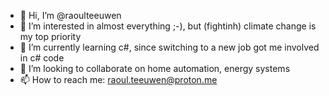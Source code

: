 - 👋 Hi, I’m @raoulteeuwen
- 👀 I’m interested in almost everything ;-), but (fightinh) climate change is my top priority
- 🌱 I’m currently learning c#, since switching to a new job got me involved in c# code
- 💞️ I’m looking to collaborate on home automation, energy systems
- 📫 How to reach me: raoul.teeuwen@proton.me

<!---
raoulteeuwen/raoulteeuwen is a ✨ special ✨ repository because its `README.md` (this file) appears on your GitHub profile.
You can click the Preview link to take a look at your changes.
--->
